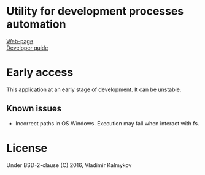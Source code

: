 Utility for development processes automation
==

[Web-page](https://morulus.github.io/dron)   
[Developer guide](http://github.com/morulus/dron/blob/master/docs/dg.md)

# Early access

This application at an early stage of development. It can be unstable.

## Known issues

- Incorrect paths in OS Windows. Execution may fall when interact with fs.

# License
Under BSD-2-clause (C) 2016, Vladimir Kalmykov
